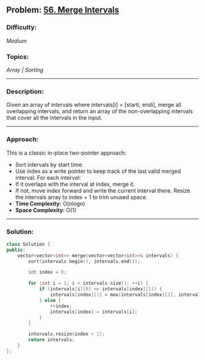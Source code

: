 ## Problem: [56. Merge Intervals](https://leetcode.com/problems/merge-intervals/)

### Difficulty:
*Medium*

### Topics:
*Array | Sorting*

---

### Description:
Given an array of intervals where intervals[i] = [starti, endi], merge all overlapping intervals, and return an array of the non-overlapping intervals that cover all the intervals in the input.

---

### Approach:
This is a classic in-place two-pointer approach:
- Sort intervals by start time.
- Use index as a write pointer to keep track of the last valid merged interval.
For each interval:
- If it overlaps with the interval at index, merge it.
- If not, move index forward and write the current interval there.
Resize the intervals array to index + 1 to trim unused space.
- **Time Complexity:** O(nlogn)
- **Space Complexity:** O(1)

---

### Solution:
```cpp
class Solution {
public:
    vector<vector<int>> merge(vector<vector<int>>& intervals) {
        sort(intervals.begin(), intervals.end());

        int index = 0;

        for (int i = 1; i < intervals.size(); ++i) {
            if (intervals[i][0] <= intervals[index][1]) {
                intervals[index][1] = max(intervals[index][1], intervals[i][1]);
            } else {
                ++index;
                intervals[index] = intervals[i];
            }
        }

        intervals.resize(index + 1);
        return intervals;
    }
};
```
